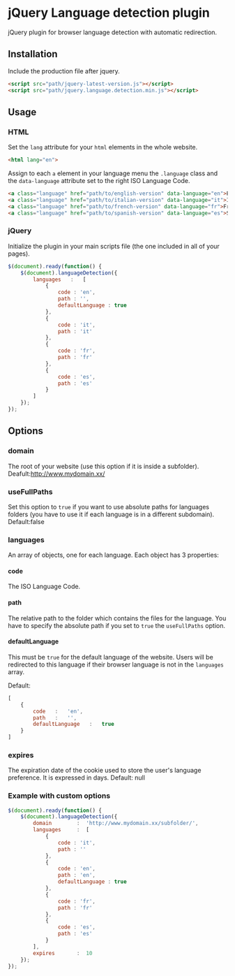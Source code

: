 jQuery Language detection plugin
================================

jQuery plugin for browser language detection with automatic redirection.

## Installation

Include the production file after jquery.

```html
<script src="path/jquery-latest-version.js"></script>
<script src="path/jquery.language.detection.min.js"></script>
```

## Usage

### HTML

Set the `lang` attribute for your `html` elements in the whole website.

```html
<html lang="en">
```

Assign to each `a` element in your language menu the `.language` class and the `data-language` attribute set to the right ISO Language Code. 

```html
<a class="language" href="path/to/english-version" data-language="en">English</a>
<a class="language" href="path/to/italian-version" data-language="it">Italian</a>
<a class="language" href="path/to/french-version" data-language="fr">French</a>
<a class="language" href="path/to/spanish-version" data-language="es">Spanish</a>
```

### jQuery

Initialize the plugin in your main scripts file (the one included in all of your pages).

```javascript
$(document).ready(function() {
	$(document).languageDetection({
		languages   :   [
			{
				code : 'en',
				path : '',
				defaultLanguage : true
			},
			{
				code : 'it',
				path : 'it'
			},
			{
				code : 'fr',
				path : 'fr'
			},
			{
				code : 'es',
				path : 'es'
			}
		]	
	});
});
```

## Options

### domain

The root of your website (use this option if it is inside a subfolder).
Deafult:http://www.mydomain.xx/

### useFullPaths

Set this option to `true` if you want to use absolute paths for languages folders (you have to use it if each language is in a different subdomain).
Default:false

### languages

An array of objects, one for each language.
Each object has 3 properties:

#### code

The ISO Language Code.

#### path

The relative path to the folder which contains the files for the language.
You have to specify the absolute path if you set to `true` the `useFullPaths` option.

#### defaultLanguage

This must be `true` for the default language of the website.
Users will be redirected to this language if their browser language is not in the `languages` array.

Default:
```javascript
[
	{
		code   :   'en',
		path   :   '',
		defaultLanguage   :   true
	}
]
```

### expires

The expiration date of the cookie used to store the user's language preference.
It is expressed in days.
Default: null

### Example with custom options

```javascript
$(document).ready(function() {
	$(document).languageDetection({
		domain        :  'http://www.mydomain.xx/subfolder/',
		languages     :  [
			{
				code : 'it',
				path : ''
			},
			{
				code : 'en',
				path : 'en',
				defaultLanguage : true
			},
			{
				code : 'fr',
				path : 'fr'
			},
			{
				code : 'es',
				path : 'es'
			}
		],
		expires       :  10	
	});
});
```
